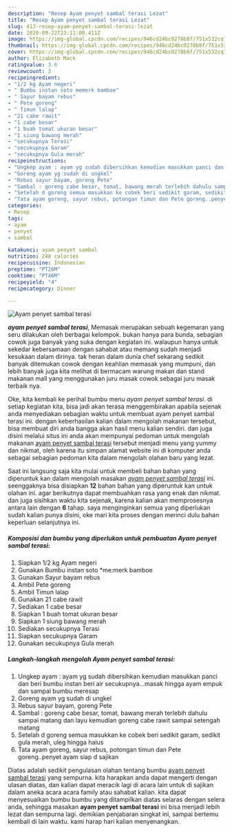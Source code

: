 ```yaml
---
description: "Resep Ayam penyet sambal terasi Lezat"
title: "Resep Ayam penyet sambal terasi Lezat"
slug: 413-resep-ayam-penyet-sambal-terasi-lezat
date: 2020-09-22T23:11:00.411Z
image: https://img-global.cpcdn.com/recipes/946cd24bc0278b8f/751x532cq70/ayam-penyet-sambal-terasi-foto-resep-utama.jpg
thumbnail: https://img-global.cpcdn.com/recipes/946cd24bc0278b8f/751x532cq70/ayam-penyet-sambal-terasi-foto-resep-utama.jpg
cover: https://img-global.cpcdn.com/recipes/946cd24bc0278b8f/751x532cq70/ayam-penyet-sambal-terasi-foto-resep-utama.jpg
author: Elizabeth Mack
ratingvalue: 3.6
reviewcount: 3
recipeingredient:
- "1/2 kg Ayam negeri"
- " Bumbu instan soto memerk bamboe"
- " Sayur bayam rebus"
- " Pete goreng"
- " Timun lalap"
- "21 cabe rawit"
- "1 cabe besar"
- "1 buah tomat ukuran besar"
- "1 siung bawang merah"
- "secukupnya Terasi"
- "secukupnya Garam"
- "secukupnya Gula merah"
recipeinstructions:
- "Ungkep ayam : ayam yg sudah dibersihkan kemudian masukkan panci dan beri bumbu instan beri air secukupnya...masak hingga ayam empuk dan sampai bumbu meresap"
- "Goreng ayam yg sudah di ungkel"
- "Rebus sayur bayam, goreng Pete"
- "Sambal : goreng cabe besar, tomat, bawang merah terlebih dahulu sampai matang dan layu kemudian goreng cabe rawit sampai setengah matang"
- "Setelah d goreng semua masukkan ke cobek beri sedikit garam, sedikit gula merah, uleg hingga halus"
- "Tata ayam goreng, sayur rebus, potongan timun dan Pete goreng..penyet ayam siap d sajikan"
categories:
- Resep
tags:
- ayam
- penyet
- sambal

katakunci: ayam penyet sambal 
nutrition: 248 calories
recipecuisine: Indonesian
preptime: "PT26M"
cooktime: "PT46M"
recipeyield: "4"
recipecategory: Dinner

---
```



![Ayam penyet sambal terasi](https://img-global.cpcdn.com/recipes/946cd24bc0278b8f/751x532cq70/ayam-penyet-sambal-terasi-foto-resep-utama.jpg)

<b><i>ayam penyet sambal terasi</i></b>, Memasak merupakan sebuah kegemaran yang seru dilakukan oleh berbagai kelompok. bukan hanya para bunda, sebagian cowok juga banyak yang suka dengan kegiatan ini. walaupun hanya untuk sekedar kebersamaan dengan sahabat atau memang sudah menjadi kesukaan dalam dirinya. tak heran dalam dunia chef sekarang sedikit banyak ditemukan cowok dengan keahlian memasak yang mumpuni, dan lebih banyak juga kita melihat di bermacam warung makan dan stand makanan mall yang menggunakan juru masak cowok sebagai juru masak terbaik nya.

Oke, kita kembali ke perihal bumbu menu <i>ayam penyet sambal terasi</i>. di setiap kegiatan kita, bisa jadi akan terasa menggembirakan apabila sejenak anda menyediakan sebagian waktu untuk membuat ayam penyet sambal terasi ini. dengan keberhasilan kalian dalam mengolah makanan tersebut, bisa membuat diri anda bangga akan hasil menu kalian sendiri. dan juga disini melalui situs ini anda akan mempunyai pedoman untuk mengolah makanan <u>ayam penyet sambal terasi</u> tersebut menjadi menu yang yummy dan nikmat, oleh karena itu simpan alamat website ini di komputer anda sebagai sebagian pedoman kita dalam mengolah olahan baru yang lezat.




Saat ini langsung saja kita mulai untuk membeli bahan bahan yang diperuntuk kan dalam mengolah masakan <u><i>ayam penyet sambal terasi</i></u> ini. seenggaknya bisa disiapkan <b>12</b> bahan bahan yang diperuntuk kan untuk olahan ini. agar berikutnya dapat membuahkan rasa yang enak dan nikmat. dan juga sisihkan waktu kita sejenak, karena kalian akan memprosesnya antara lain dengan <b>6</b> tahap. saya menginginkan semua yang diperlukan sudah kalian punya disini, oke mari kita proses dengan merinci dulu bahan keperluan selanjutnya ini.

<!--inarticleads1-->

##### Komposisi dan bumbu yang diperlukan untuk pembuatan Ayam penyet sambal terasi:

1. Siapkan 1/2 kg Ayam negeri
1. Gunakan  Bumbu instan soto *me:merk bamboe
1. Gunakan  Sayur bayam rebus
1. Ambil  Pete goreng
1. Ambil  Timun lalap
1. Gunakan 21 cabe rawit
1. Sediakan 1 cabe besar
1. Siapkan 1 buah tomat ukuran besar
1. Siapkan 1 siung bawang merah
1. Sediakan secukupnya Terasi
1. Siapkan secukupnya Garam
1. Gunakan secukupnya Gula merah




<!--inarticleads2-->

##### Langkah-langkah mengolah Ayam penyet sambal terasi:

1. Ungkep ayam : ayam yg sudah dibersihkan kemudian masukkan panci dan beri bumbu instan beri air secukupnya...masak hingga ayam empuk dan sampai bumbu meresap
1. Goreng ayam yg sudah di ungkel
1. Rebus sayur bayam, goreng Pete
1. Sambal : goreng cabe besar, tomat, bawang merah terlebih dahulu sampai matang dan layu kemudian goreng cabe rawit sampai setengah matang
1. Setelah d goreng semua masukkan ke cobek beri sedikit garam, sedikit gula merah, uleg hingga halus
1. Tata ayam goreng, sayur rebus, potongan timun dan Pete goreng..penyet ayam siap d sajikan




Diatas adalah sedikit pengulasan olahan tentang bumbu <u>ayam penyet sambal terasi</u> yang sempurna. kita harapkan anda dapat mengerti dengan ulasan diatas, dan kalian dapat meracik lagi di acara lain untuk di sajikan dalam aneka acara acara family atau sahabat kalian. kita dapat menyesuaikan bumbu bumbu yang ditampilkan diatas selaras dengan selera anda, sehingga masakan <b>ayam penyet sambal terasi</b> ini bisa menjadi lebih lezat dan sempurna lagi. demikian penjabaran singkat ini, sampai bertemu kembali di lain waktu. kami harap hari kalian menyenangkan.
